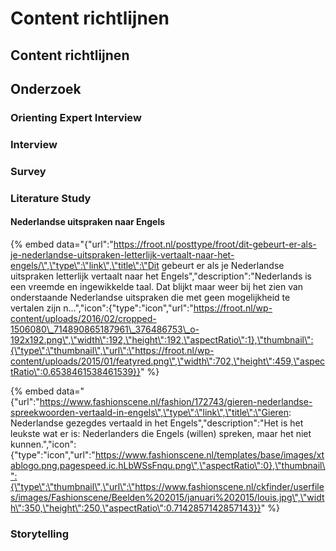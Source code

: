 # Content richtlijnen

## Content richtlijnen



## Onderzoek

### Orienting Expert Interview 

### Interview

### Survey

### Literature Study

#### Nederlandse uitspraken naar Engels

{% embed data="{\"url\":\"https://froot.nl/posttype/froot/dit-gebeurt-er-als-je-nederlandse-uitspraken-letterlijk-vertaalt-naar-het-engels/\",\"type\":\"link\",\"title\":\"Dit gebeurt er als je Nederlandse uitspraken letterlijk vertaalt naar het Engels\",\"description\":\"Nederlands is een vreemde en ingewikkelde taal. Dat blijkt maar weer bij het zien van onderstaande Nederlandse uitspraken die met geen mogelijkheid te vertalen zijn n...\",\"icon\":{\"type\":\"icon\",\"url\":\"https://froot.nl/wp-content/uploads/2016/02/cropped-1506080\_714890865187961\_376486753\_o-192x192.png\",\"width\":192,\"height\":192,\"aspectRatio\":1},\"thumbnail\":{\"type\":\"thumbnail\",\"url\":\"https://froot.nl/wp-content/uploads/2015/01/featyred.png\",\"width\":702,\"height\":459,\"aspectRatio\":0.6538461538461539}}" %}

{% embed data="{\"url\":\"https://www.fashionscene.nl/fashion/172743/gieren-nederlandse-spreekwoorden-vertaald-in-engels\",\"type\":\"link\",\"title\":\"Gieren: Nederlandse gezegdes vertaald in het Engels\",\"description\":\"Het is het leukste wat er is: Nederlanders die Engels \(willen\) spreken, maar het niet kunnen.\",\"icon\":{\"type\":\"icon\",\"url\":\"https://www.fashionscene.nl/templates/base/images/xtablogo.png.pagespeed.ic.hLbWSsFnqu.png\",\"aspectRatio\":0},\"thumbnail\":{\"type\":\"thumbnail\",\"url\":\"https://www.fashionscene.nl/ckfinder/userfiles/images/Fashionscene/Beelden%202015/januari%202015/louis.jpg\",\"width\":350,\"height\":250,\"aspectRatio\":0.7142857142857143}}" %}



### Storytelling

